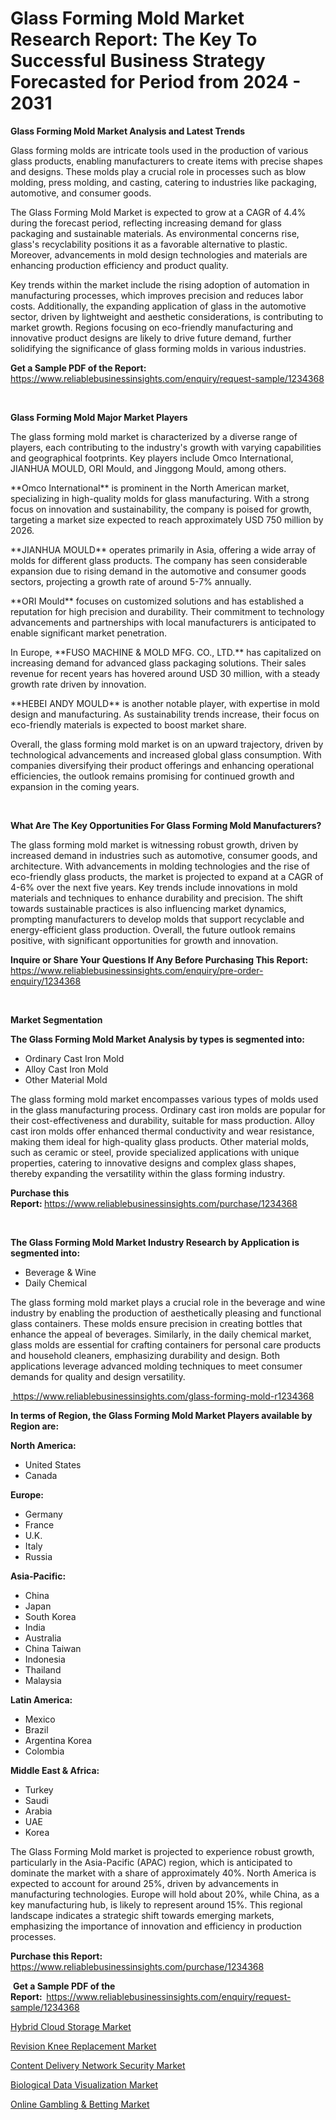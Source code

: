 <p><h1>Glass Forming Mold Market Research Report: The Key To Successful Business Strategy Forecasted for Period from 2024 - 2031</h1></p><p><strong>Glass Forming Mold Market Analysis and Latest Trends</strong></p>
<p><p>Glass forming molds are intricate tools used in the production of various glass products, enabling manufacturers to create items with precise shapes and designs. These molds play a crucial role in processes such as blow molding, press molding, and casting, catering to industries like packaging, automotive, and consumer goods.</p><p>The Glass Forming Mold Market is expected to grow at a CAGR of 4.4% during the forecast period, reflecting increasing demand for glass packaging and sustainable materials. As environmental concerns rise, glass's recyclability positions it as a favorable alternative to plastic. Moreover, advancements in mold design technologies and materials are enhancing production efficiency and product quality.</p><p>Key trends within the market include the rising adoption of automation in manufacturing processes, which improves precision and reduces labor costs. Additionally, the expanding application of glass in the automotive sector, driven by lightweight and aesthetic considerations, is contributing to market growth. Regions focusing on eco-friendly manufacturing and innovative product designs are likely to drive future demand, further solidifying the significance of glass forming molds in various industries.</p></p>
<p><strong>Get a Sample PDF of the Report:&nbsp;</strong> <a href="https://www.reliablebusinessinsights.com/enquiry/request-sample/1234368?utm_campaign=1877&utm_medium=2&utm_source=Github&utm_content=ia&utm_term=18122024&utm_id=glass-forming-mold">https://www.reliablebusinessinsights.com/enquiry/request-sample/1234368</a></p>
<p>&nbsp;</p>
<p><strong>Glass Forming Mold Major Market Players</strong></p>
<p><p>The glass forming mold market is characterized by a diverse range of players, each contributing to the industry's growth with varying capabilities and geographical footprints. Key players include Omco International, JIANHUA MOULD, ORI Mould, and Jinggong Mould, among others.</p><p>**Omco International** is prominent in the North American market, specializing in high-quality molds for glass manufacturing. With a strong focus on innovation and sustainability, the company is poised for growth, targeting a market size expected to reach approximately USD 750 million by 2026. </p><p>**JIANHUA MOULD** operates primarily in Asia, offering a wide array of molds for different glass products. The company has seen considerable expansion due to rising demand in the automotive and consumer goods sectors, projecting a growth rate of around 5-7% annually.</p><p>**ORI Mould** focuses on customized solutions and has established a reputation for high precision and durability. Their commitment to technology advancements and partnerships with local manufacturers is anticipated to enable significant market penetration.</p><p>In Europe, **FUSO MACHINE & MOLD MFG. CO., LTD.** has capitalized on increasing demand for advanced glass packaging solutions. Their sales revenue for recent years has hovered around USD 30 million, with a steady growth rate driven by innovation.</p><p>**HEBEI ANDY MOULD** is another notable player, with expertise in mold design and manufacturing. As sustainability trends increase, their focus on eco-friendly materials is expected to boost market share.</p><p>Overall, the glass forming mold market is on an upward trajectory, driven by technological advancements and increased global glass consumption. With companies diversifying their product offerings and enhancing operational efficiencies, the outlook remains promising for continued growth and expansion in the coming years.</p></p>
<p>&nbsp;</p>
<p><strong>What Are The Key Opportunities For Glass Forming Mold Manufacturers?</strong></p>
<p><p>The glass forming mold market is witnessing robust growth, driven by increased demand in industries such as automotive, consumer goods, and architecture. With advancements in molding technologies and the rise of eco-friendly glass products, the market is projected to expand at a CAGR of 4-6% over the next five years. Key trends include innovations in mold materials and techniques to enhance durability and precision. The shift towards sustainable practices is also influencing market dynamics, prompting manufacturers to develop molds that support recyclable and energy-efficient glass production. Overall, the future outlook remains positive, with significant opportunities for growth and innovation.</p></p>
<p><strong>Inquire or Share Your Questions If Any Before Purchasing This Report:</strong> <a href="https://www.reliablebusinessinsights.com/enquiry/pre-order-enquiry/1234368?utm_campaign=1877&utm_medium=2&utm_source=Github&utm_content=ia&utm_term=18122024&utm_id=glass-forming-mold">https://www.reliablebusinessinsights.com/enquiry/pre-order-enquiry/1234368</a></p>
<p>&nbsp;</p>
<p><strong>Market Segmentation</strong></p>
<p><strong>The Glass Forming Mold Market Analysis by types is segmented into:</strong></p>
<p><ul><li>Ordinary Cast Iron Mold</li><li>Alloy Cast Iron Mold</li><li>Other Material Mold</li></ul></p>
<p><p>The glass forming mold market encompasses various types of molds used in the glass manufacturing process. Ordinary cast iron molds are popular for their cost-effectiveness and durability, suitable for mass production. Alloy cast iron molds offer enhanced thermal conductivity and wear resistance, making them ideal for high-quality glass products. Other material molds, such as ceramic or steel, provide specialized applications with unique properties, catering to innovative designs and complex glass shapes, thereby expanding the versatility within the glass forming industry.</p></p>
<p><strong>Purchase this Report:&nbsp;</strong><a href="https://www.reliablebusinessinsights.com/purchase/1234368?utm_campaign=1877&utm_medium=2&utm_source=Github&utm_content=ia&utm_term=18122024&utm_id=glass-forming-mold">https://www.reliablebusinessinsights.com/purchase/1234368</a></p>
<p>&nbsp;</p>
<p><strong>The Glass Forming Mold Market Industry Research by Application is segmented into:</strong></p>
<p><ul><li>Beverage & Wine</li><li>Daily Chemical</li></ul></p>
<p><p>The glass forming mold market plays a crucial role in the beverage and wine industry by enabling the production of aesthetically pleasing and functional glass containers. These molds ensure precision in creating bottles that enhance the appeal of beverages. Similarly, in the daily chemical market, glass molds are essential for crafting containers for personal care products and household cleaners, emphasizing durability and design. Both applications leverage advanced molding techniques to meet consumer demands for quality and design versatility.</p></p>
<p><a href="https://www.reliablebusinessinsights.com/glass-forming-mold-r1234368?utm_campaign=1877&utm_medium=2&utm_source=Github&utm_content=ia&utm_term=18122024&utm_id=glass-forming-mold">&nbsp;https://www.reliablebusinessinsights.com/glass-forming-mold-r1234368</a></p>
<p><strong>In terms of Region, the Glass Forming Mold Market Players available by Region are:</strong></p>
<p>
    <p> <strong> North America: </strong>
        <ul>
            <li>United States</li>
            <li>Canada</li>
        </ul>
        </p> 
    <p> <strong> Europe: </strong>
        <ul>
            <li>Germany</li>
            <li>France</li>
            <li>U.K.</li>
            <li>Italy</li>
            <li>Russia</li>
        </ul>
        </p> 
    <p> <strong> Asia-Pacific: </strong>
        <ul>
            <li>China</li>
            <li>Japan</li>
            <li>South Korea</li>
            <li>India</li>
            <li>Australia</li>
            <li>China Taiwan</li>
            <li>Indonesia</li>
            <li>Thailand</li>
            <li>Malaysia</li>
        </ul>
        </p> 
    <p> <strong> Latin America: </strong>
        <ul>
            <li>Mexico</li>
            <li>Brazil</li>
            <li>Argentina Korea</li>
            <li>Colombia</li>
        </ul>
        </p> 
    <p> <strong> Middle East & Africa: </strong>
        <ul>
            <li>Turkey</li>
            <li>Saudi</li>
            <li>Arabia</li>
            <li>UAE</li>
            <li>Korea</li>
        </ul>
    </p>
    </p>
<p><p>The Glass Forming Mold market is projected to experience robust growth, particularly in the Asia-Pacific (APAC) region, which is anticipated to dominate the market with a share of approximately 40%. North America is expected to account for around 25%, driven by advancements in manufacturing technologies. Europe will hold about 20%, while China, as a key manufacturing hub, is likely to represent around 15%. This regional landscape indicates a strategic shift towards emerging markets, emphasizing the importance of innovation and efficiency in production processes.</p></p>
<p><strong>Purchase this Report: </strong><a href="https://www.reliablebusinessinsights.com/purchase/1234368?utm_campaign=1877&utm_medium=2&utm_source=Github&utm_content=ia&utm_term=18122024&utm_id=glass-forming-mold">https://www.reliablebusinessinsights.com/purchase/1234368</a></p>
<p>&nbsp;<strong>Get a Sample PDF of the Report:&nbsp;&nbsp;</strong><a href="https://www.reliablebusinessinsights.com/enquiry/request-sample/1234368?utm_campaign=1877&utm_medium=2&utm_source=Github&utm_content=ia&utm_term=18122024&utm_id=glass-forming-mold">https://www.reliablebusinessinsights.com/enquiry/request-sample/1234368</a></p>
<p><strong></strong></p>
<p><p><a href="https://www.linkedin.com/pulse/hybrid-cloud-storage-market-trends-share-analysis-size-growing-wcjbe?utm_campaign=1877&utm_medium=2&utm_source=Github&utm_content=ia&utm_term=18122024&utm_id=glass-forming-mold">Hybrid Cloud Storage Market</a></p><p><a href="https://www.linkedin.com/pulse/trends-revision-knee-replacement-market-2024-2031-expected-growth-rtf2e?utm_campaign=1877&utm_medium=2&utm_source=Github&utm_content=ia&utm_term=18122024&utm_id=glass-forming-mold">Revision Knee Replacement Market</a></p><p><a href="https://www.linkedin.com/pulse/in-depth-analysis-content-delivery-network-security-market-size-cqzke?utm_campaign=1877&utm_medium=2&utm_source=Github&utm_content=ia&utm_term=18122024&utm_id=glass-forming-mold">Content Delivery Network Security Market</a></p><p><a href="https://www.linkedin.com/pulse/market-insights-revenue-forecast-biological-data-visualization-xp60e?utm_campaign=1877&utm_medium=2&utm_source=Github&utm_content=ia&utm_term=18122024&utm_id=glass-forming-mold">Biological Data Visualization Market</a></p><p><a href="https://www.linkedin.com/pulse/online-gambling-betting-market-scope-shows-upward-growth-qslve?utm_campaign=1877&utm_medium=2&utm_source=Github&utm_content=ia&utm_term=18122024&utm_id=glass-forming-mold">Online Gambling & Betting Market</a></p></p>